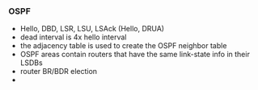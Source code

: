### OSPF
- Hello, DBD, LSR, LSU, LSAck (Hello, DRUA)
- dead interval is 4x hello interval
- the adjacency table is used to create the OSPF neighbor table
- OSPF areas contain routers that have the same link-state info in their LSDBs
- router BR/BDR election
- 